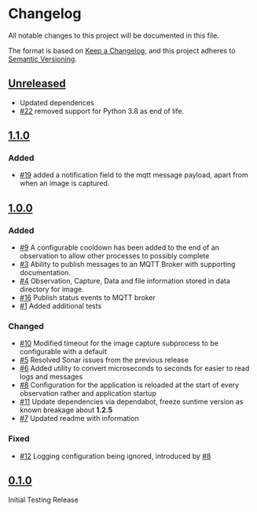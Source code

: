 # Changelog

All notable changes to this project will be documented in this file.

The format is based on [Keep a Changelog](https://keepachangelog.com/en/1.1.0/),
and this project adheres to [Semantic Versioning](https://semver.org/spec/v2.0.0.html).

## [Unreleased]

- Updated dependences
- [#22](https://github.com/joe-mccarthy/night-sky-pi/issues/22) removed support for Python 3.8 as end of life.

## [1.1.0]

### Added

- [#19](https://github.com/joe-mccarthy/night-sky-pi/issues/19) added a notification field to the mqtt message payload, apart from when an image is captured.

## [1.0.0]

### Added

- [#9](https://github.com/joe-mccarthy/night-sky-pi/issues/9) A configurable cooldown has been added to the end of an observation to allow other processes to possibly complete
- [#3](https://github.com/joe-mccarthy/night-sky-pi/issues/3) Ability to publish messages to an MQTT Broker with supporting documentation.
- [#4](https://github.com/joe-mccarthy/night-sky-pi/issues/4) Observation, Capture, Data and file information stored in data directory for image.
- [#16](https://github.com/joe-mccarthy/night-sky-pi/issues/16) Publish status events to MQTT broker
- [#1](https://github.com/joe-mccarthy/night-sky-pi/issues/1) Added additional tests
  
### Changed

- [#10](https://github.com/joe-mccarthy/night-sky-pi/issues/10) Modified timeout for the image capture subprocess to be configurable with a default
- [#5](https://github.com/joe-mccarthy/night-sky-pi/issues/5) Resolved Sonar issues from the previous release
- [#6](https://github.com/joe-mccarthy/night-sky-pi/issues/6) Added utility to convert microseconds to seconds for easier to read logs and messages
- [#8](https://github.com/joe-mccarthy/night-sky-pi/issues/8) Configuration for the application is reloaded at the start of every observation rather and application startup
- [#11](https://github.com/joe-mccarthy/night-sky-pi/pull/11) Update dependencies via dependabot, freeze suntime version as known breakage about **1.2.5**
- [#7](https://github.com/joe-mccarthy/night-sky-pi/issues/7) Updated readme with information

### Fixed

- [#12](https://github.com/joe-mccarthy/night-sky-pi/issues/12) Logging configuration being ignored, introduced by [#8](https://github.com/joe-mccarthy/night-sky-pi/issues/8)

## [0.1.0]

Initial Testing Release

[unreleased]: https://github.com/joe-mccarthy/night-sky-pi/compare/1.1.0...HEAD
[1.1.0]: https://github.com/joe-mccarthy/night-sky-pi/compare/1.0.0...1.1.0
[1.0.0]: https://github.com/joe-mccarthy/night-sky-pi/compare/0.1.0...1.0.0
[0.1.0]: https://github.com/joe-mccarthy/night-sky-pi/releases/tag/0.1.0
